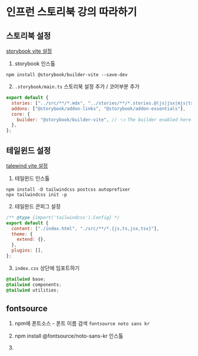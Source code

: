 # 인프런 스토리북 강의 따라하기

## 스토리북 설정

[storybook vite 설정](https://storybook.js.org/docs/builders/vite)

1. storybook 인스톨

```
npm install @storybook/builder-vite --save-dev
```

2. `.storybook/main.ts` 스토리북 설정 추가 / 코어부분 추가

```js
export default {
  stories: ["../src/**/*.mdx", "../stories/**/*.stories.@(js|jsx|mjs|ts|tsx)"],
  addons: ["@storybook/addon-links", "@storybook/addon-essentials"],
  core: {
    builder: "@storybook/builder-vite", // 👈 The builder enabled here.
  },
};
```

## 테일윈드 설정

[talewind vite 설정](https://tailwindcss.com/docs/guides/vite)

1. 테일윈드 인스톨

```
npm install -D tailwindcss postcss autoprefixer
npx tailwindcss init -p
```

2. 테일윈드 콘피그 설정

```js
/** @type {import('tailwindcss').Config} */
export default {
  content: ["./index.html", "./src/**/*.{js,ts,jsx,tsx}"],
  theme: {
    extend: {},
  },
  plugins: [],
};
```

3. `index.css` 상단에 임포트하기

```css
@tailwind base;
@tailwind components;
@tailwind utilities;
```

## fontsource

1. npm에 폰트소스 - 폰트 이름 검색 `fontsource noto sans kr `

2. npm install @fontsource/noto-sans-kr 인스톨

3.
